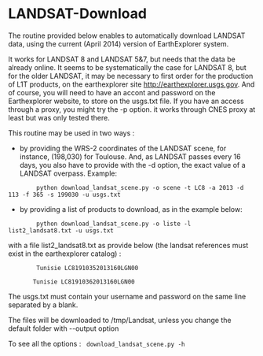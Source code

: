 LANDSAT-Download
================

The routine provided below enables to automatically download LANDSAT data, using the current (April 2014) version of EarthExplorer system.


It works for LANDSAT 8 and LANDSAT 5&7, but needs that the data be already online. It seems to be systematically the case for LANDSAT 8, but for the older LANDSAT, it may be necessary to first order for the production of L1T products, on the earthexplorer site http://earthexplorer.usgs.gov. And of course, you will need to have an accont and password on the Earthexplorer website, to store on the usgs.txt file. If you have an access through a proxy, you might try the -p option. it works through CNES proxy at least but was only tested there.

This routine may be used in two ways :

- by providing the WRS-2 coordinates of the LANDSAT scene, for instance, (198,030) for Toulouse. And, as LANDSAT passes every 16 days, you also have to provide with the -d option, the exact value of a LANDSAT overpass. Example:

`        python download_landsat_scene.py -o scene -t LC8 -a 2013 -d 113 -f 365 -s 199030 -u usgs.txt`

- by providing a list of products to download, as in the example below:

`        python download_landsat_scene.py -o liste -l list2_landsat8.txt -u usgs.txt`

with a file list2_landsat8.txt as provide below (the landsat references must exist in the earthexplorer catalog) :

 `        Tunisie LC81910352013160LGN00`

  `       Tunisie LC81910362013160LGN00`

The usgs.txt must contain your username and password on the same line separated by a blank.

The files will be downloaded to /tmp/Landsat, unless you change the default folder with --output option

To see all the options : 
       ` download_landsat_scene.py -h`

